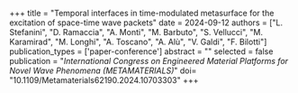 +++
title = "Temporal interfaces in time-modulated metasurface for the excitation of space-time wave packets"
date = 2024-09-12
authors = ["L. Stefanini", "D. Ramaccia", "A. Monti", "M. Barbuto", "S. Vellucci", "M. Karamirad", "M. Longhi", "A. Toscano", "A. Alù", "V. Galdi", "F. Bilotti"]
publication_types = ['paper-conference']
abstract = ""
selected = false
publication = "*International Congress on Engineered Material Platforms for Novel Wave Phenomena (METAMATERIALS)*"
doi= "10.1109/Metamaterials62190.2024.10703303"
+++
